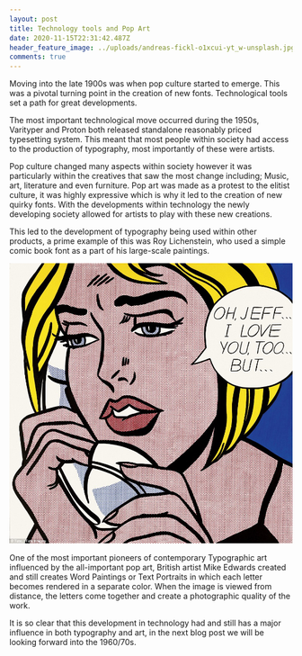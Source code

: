 ```yaml
---
layout: post
title: Technology tools and Pop Art
date: 2020-11-15T22:31:42.487Z
header_feature_image: ../uploads/andreas-fickl-o1xcui-yt_w-unsplash.jpg
comments: true
---
```

Moving into the late 1900s was when pop culture started to emerge. This was a pivotal turning point in the creation of new fonts. Technological tools set a path for great developments.

The most important technological move occurred during the 1950s, Varityper and Proton both released standalone reasonably priced typesetting system. This meant that most people within society had access to the production of typography, most importantly of these were artists.

Pop culture changed many aspects within society however it was particularly within the creatives that saw the most change including; Music, art, literature and even furniture. Pop art was made as a protest to the elitist culture, it was highly expressive which is why it led to the creation of new quirky fonts. With the developments within technology the newly developing society allowed for artists to play with these new creations.

This led to the development of typography being used within other products, a prime example of this was Roy Lichenstein, who used a simple comic book font as a part of his large-scale paintings.

![](../uploads/article-2280553-17a8e170000005dc-752_964x953.jpg "Roy Lichenstein comic book image")

One of the most important pioneers of contemporary Typographic art influenced by the all-important pop art, British artist Mike Edwards created and still creates Word Paintings or Text Portraits in which each letter becomes rendered in a separate color. When the image is viewed from distance, the letters come together and create a photographic quality of the work.

It is so clear that this development in technology had and still has a major influence in both typography and art, in the next blog post we will be looking forward into the 1960/70s.